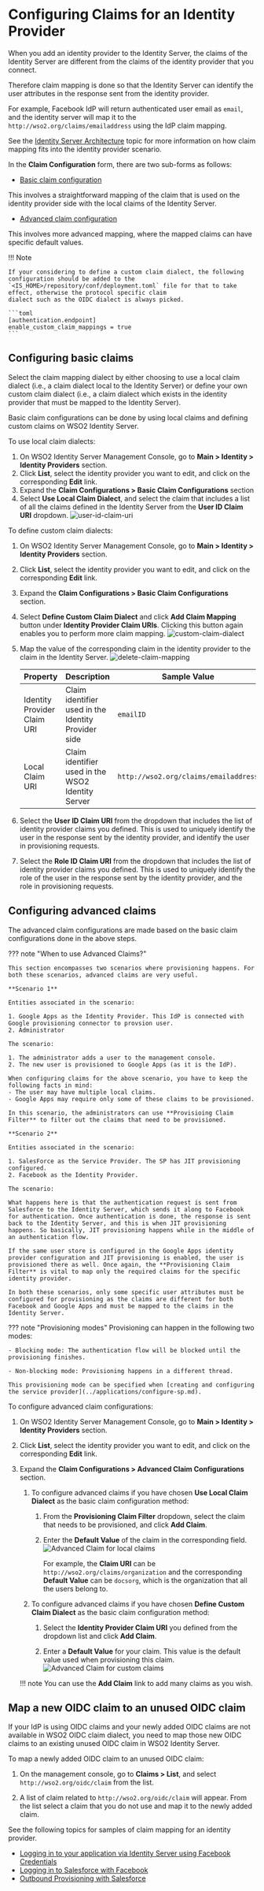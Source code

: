 # Configuring Claims for an Identity Provider

When you add an identity provider to the Identity Server, the claims of the Identity Server are different from the claims of the identity provider that you connect.

Therefore claim mapping is done so that the Identity Server can identify the user attributes in the response sent from the identity provider.

For example, Facebook IdP will return authenticated user email as `email`, and the identity server will map it to the `http://wso2.org/claims/emailaddress` using the IdP claim mapping.

See the [Identity Server Architecture](../../get-started/architecture.md) topic for more information on how claim mapping fits into the identity provider scenario.

In the **Claim Configuration** form, there are two sub-forms as follows:

- [Basic claim configuration](#configuring-basic-claims)

This involves a straightforward mapping of the claim that is used on the identity provider side with the local claims of the Identity Server.

- [Advanced claim configuration](#configuring-advanced-claims)

This involves more advanced mapping, where the mapped claims can have specific default values.

!!! Note

    If your considering to define a custom claim dialect, the following configuration should be added to the 
    `<IS_HOME>/repository/conf/deployment.toml` file for that to take effect, otherwise the protocol specific claim 
    dialect such as the OIDC dialect is always picked.

    ```toml
    [authentication.endpoint]
    enable_custom_claim_mappings = true
    ```

## Configuring basic claims

Select the claim mapping dialect by either choosing to use a local claim dialect (i.e., a claim dialect local to the Identity Server) or define your own custom claim dialect (i.e., a claim dialect which exists in the identity provider that must be mapped to the Identity Server).

Basic claim configurations can be done by using local claims and defining custom claims on WSO2 Identity Server.

To use local claim dialects:

1. On WSO2 Identity Server Management Console, go to **Main > Identity > Identity Providers** section.
2. Click **List**, select the identity provider you want to edit, and click on the corresponding **Edit** link.
3. Expand the **Claim Configurations > Basic Claim Configurations** section
4. Select **Use Local Claim Dialect**, and select the claim that includes a list of all the claims defined in the Identity Server from the **User ID Claim URI** dropdown.
    ![user-id-claim-uri](../../assets/img/guides/user-id-claim-uri.png)

To define custom claim dialects:

1. On WSO2 Identity Server Management Console, go to **Main > Identity > Identity Providers** section.
2. Click **List**, select the identity provider you want to edit, and click on the corresponding **Edit** link.
3. Expand the **Claim Configurations > Basic Claim Configurations** section.
4. Select **Define Custom Claim Dialect** and click **Add Claim Mapping** button under **Identity Provider Claim URIs**. Clicking this button again enables you to perform more claim mapping.
    ![custom-claim-dialect](../../assets/img/guides/custom-claim-dialect.png)
5. Map the value of the corresponding claim in the identity provider to the claim in the Identity Server.
    ![delete-claim-mapping](../../assets/img/guides/delete-claim-mapping.png)

    | Property                    | Description                                         | Sample Value                          |
    |-----------------------------|-----------------------------------------------------|---------------------------------------|
    | Identity Provider Claim URI | Claim identifier used in the Identity Provider side | `emailID`                               |
    | Local Claim URI             | Claim identifier used in the WSO2 Identity Server   | `http://wso2.org/claims/emailaddress` |

3. Select the **User ID Claim URI** from the dropdown that includes the list of identity provider claims you defined. This is used to uniquely identify the user in the response sent by the identity provider, and identify the user in provisioning requests.

4. Select the **Role ID Claim URI** from the dropdown that includes the list of identity provider claims you defined. This is used to uniquely identify the role of the user in the response sent by the identity provider, and the role in provisioning requests.

## Configuring advanced claims

The advanced claim configurations are made based on the basic
claim configurations done in the above steps.

??? note "When to use Advanced Claims?"

    This section encompasses two scenarios where provisioning happens. For both these scenarios, advanced claims are very useful.

    **Scenario 1**
    
    Entities associated in the scenario: 
    
    1. Google Apps as the Identity Provider. This IdP is connected with Google provisioning connector to provsion user.
    2. Administrator

    The scenario:
    
    1. The administrator adds a user to the management console. 
    2. The new user is provisioned to Google Apps (as it is the IdP).

    When configuring claims for the above scenario, you have to keep the following facts in mind: 
    - The user may have multiple local claims.
    - Google Apps may require only some of these claims to be provisioned.

    In this scenario, the administrators can use **Provisioing Claim Filter** to filter out the claims that need to be provisioned.

    **Scenario 2**

    Entities associated in the scenario: 

    1. SalesForce as the Service Provider. The SP has JIT provisioning configured.
    2. Facebook as the Identity Provider.

    The scenario: 
    
    What happens here is that the authentication request is sent from Salesforce to the Identity Server, which sends it along to Facebook for authentication. Once authentication is done, the response is sent back to the Identity Server, and this is when JIT provisioning happens. So basically, JIT provisioning happens while in the middle of an authentication flow.

    If the same user store is configured in the Google Apps identity provider configuration and JIT provisioning is enabled, the user is provisioned there as well. Once again, the **Provisioning Claim Filter** is vital to map only the required claims for the specific identity provider.
        
    In both these scenarios, only some specific user attributes must be configured for provisioning as the claims are different for both Facebook and Google Apps and must be mapped to the claims in the Identity Server.

??? note "Provisioning modes"
    Provisioning can happen in the following two modes:

    - Blocking mode: The authentication flow will be blocked until the provisioning finishes.
    
    - Non-blocking mode: Provisioning happens in a different thread. 
    
    This provisioning mode can be specified when [creating and configuring the service provider](../applications/configure-sp.md).

To configure advanced claim configurations:

1. On WSO2 Identity Server Management Console, go to **Main > Identity > Identity Providers** section.
2. Click **List**, select the identity provider you want to edit, and click on the corresponding **Edit** link.
3. Expand the **Claim Configurations > Advanced Claim Configurations** section.

    1. To configure advanced claims if you have chosen **Use Local Claim Dialect** as the basic claim configuration method:

        1. From the **Provisioning Claim Filter** dropdown, select the claim that needs to be provisioned, and click **Add Claim**.
        2. Enter the **Default Value** of the claim in the corresponding field.
            ![Advanced Claim for local claims](../../assets/img/guides/advanced-claim-for-local-claim.png)

            For example, the **Claim URI** can be `http://wso2.org/claims/organization` and the corresponding **Default Value** can be `docsorg`, which is the organization that all the users belong to.

    2. To configure advanced claims if you have chosen **Define Custom Claim Dialect** as the basic claim configuration method:

        1. Select the **Identity Provider Claim URI** you defined from the dropdown list and click **Add Claim**.

        2. Enter a **Default Value** for your claim. This value is the default value used when provisioning this claim.
            ![Advanced Claim for custom claims](../../assets/img/guides/advanced-claim-for-custom-claims.png)

    !!! note
        You can use the **Add Claim** link to add many claims as you wish.

## Map a new OIDC claim to an unused OIDC claim

If your IdP is using OIDC claims and your newly added OIDC claims are not available in WSO2 OIDC claim dialect, you need to map those new OIDC claims to an existing unused OIDC claim in WSO2 Identity Server.

To map a newly added OIDC claim to an unused OIDC claim:

1. On the management console, go to **Claims > List**, and select `http://wso2.org/oidc/claim` from the list.

2. A list of claim related to `http://wso2.org/oidc/claim` will appear. From the list select a claim that you do not use and map it to the newly added claim.

See the following topics for samples of claim mapping for an identity
provider.

- [Logging in to your application via Identity Server using Facebook Credentials](../identity-federation/facebook.md)
- [Logging in to Salesforce with Facebook](../login/log-into-salesforce-using-fb.md)
- [Outbound Provisioning with Salesforce](../../learn/outbound-provisioning-with-salesforce)
